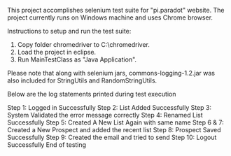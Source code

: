 This project accomplishes selenium test suite for "pi.paradot" website.
The project currently runs on Windows machine and uses Chrome browser.

Instructions to setup and run the test suite:

1. Copy folder chromedriver to C:\chromedriver.
2. Load the project in eclipse.
3. Run MainTestClass as "Java Application".

Please note that along with selenium jars, commons-logging-1.2.jar was also included for StringUtils and RandomStringUtils.

Below are the log statements printed during test execution

Step 1: Logged in Successfully
Step 2: List Added Successfully
Step 3: System Validated the error message correctly
Step 4: Renamed List Successfully
Step 5: Created A New List Again with same name
Step 6 & 7: Created a New Prospect and added the recent list
Step 8: Prospect Saved Successfully
Step 9: Created the email and tried to send
Step 10: Logout Successfully
End of testing
